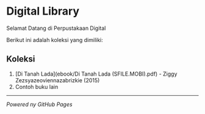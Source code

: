 # Digital Library

Selamat Datang di Perpustakaan Digital

Berikut ini adalah koleksi yang dimiliki:
## Koleksi

1. [Di Tanah Lada](ebook/Di Tanah Lada (SFILE.MOBI).pdf) - Ziggy Zezsyazeoviennazabrizkie (2015)
2. Contoh buku lain

---

*Powered ny GitHub Pages*
